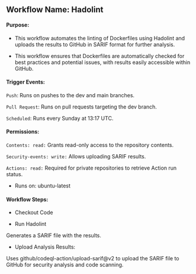 ## Workflow Name: Hadolint

#### Purpose: 

- This workflow automates the linting of Dockerfiles using Hadolint and uploads the results to GitHub in SARIF format for further analysis.

- This workflow ensures that Dockerfiles are automatically checked for best practices and potential issues, with results easily accessible within GitHub.

#### Trigger Events:

`Push`: Runs on pushes to the dev and main branches.

`Pull Request`: Runs on pull requests targeting the dev branch.

`Scheduled`: Runs every Sunday at 13:17 UTC.

#### Permissions:

`Contents: read:` Grants read-only access to the repository contents.

`Security-events: write:` Allows uploading SARIF results.

`Actions: read:` Required for private repositories to retrieve Action run status.

- Runs on: ubuntu-latest

#### Workflow Steps:

- Checkout Code

- Run Hadolint

Generates a SARIF file with the results.

- Upload Analysis Results:

Uses github/codeql-action/upload-sarif@v2 to upload the SARIF file to GitHub for security analysis and code scanning.
